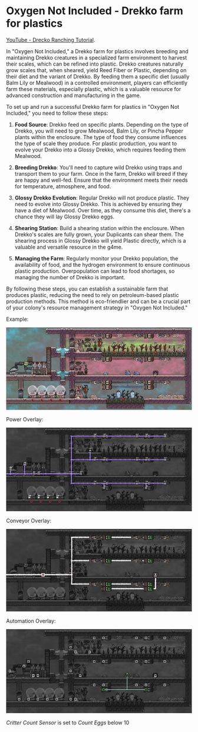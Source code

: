 # Oxygen Not Included - Drekko farm for plastics

[YouTube - Drecko Ranching Tutorial](https://www.youtube.com/watch?v=2RhoyFAjYSg).

In "Oxygen Not Included," a Drekko farm for plastics involves breeding and maintaining Drekko creatures in a specialized farm environment to harvest their scales, which can be refined into plastic. Drekko creatures naturally grow scales that, when sheared, yield Reed Fiber or Plastic, depending on their diet and the variant of Drekko. By feeding them a specific diet (usually Balm Lily or Mealwood) in a controlled environment, players can efficiently farm these materials, especially plastic, which is a valuable resource for advanced construction and manufacturing in the game.


To set up and run a successful Drekko farm for plastics in "Oxygen Not Included," you need to follow these steps:

1. **Food Source**: Drekko feed on specific plants. Depending on the type of Drekko, you will need to grow Mealwood, Balm Lily, or Pincha Pepper plants within the enclosure. The type of food they consume influences the type of scale they produce. For plastic production, you want to evolve your Drekko into a Glossy Drekko, which requires feeding them Mealwood.

2. **Breeding Drekko**: You'll need to capture wild Drekko using traps and transport them to your farm. Once in the farm, Drekko will breed if they are happy and well-fed. Ensure that the environment meets their needs for temperature, atmosphere, and food.

3. **Glossy Drekko Evolution**: Regular Drekko will not produce plastic. They need to evolve into Glossy Drekko. This is achieved by ensuring they have a diet of Mealwood. Over time, as they consume this diet, there's a chance they will lay Glossy Drekko eggs.

4. **Shearing Station**: Build a shearing station within the enclosure. When Drekko's scales are fully grown, your Duplicants can shear them. The shearing process in Glossy Drekko will yield Plastic directly, which is a valuable and versatile resource in the g4me.

5. **Managing the Farm**: Regularly monitor your Drekko population, the availability of food, and the hydrogen environment to ensure continuous plastic production. Overpopulation can lead to food shortages, so managing the number of Drekko is important.

By following these steps, you can establish a sustainable farm that produces plastic, reducing the need to rely on petroleum-based plastic production methods. This method is eco-friendlier and can be a crucial part of your colony's resource management strategy in "Oxygen Not Included."


Example:

![Example!](layout.png)

Power Overlay:

![Power!](power.png)

Conveyor Overlay:

![Conveyor!](conveyor.png)

Automation Overlay:

![Automation!](automation.png)

*Critter Count Sensor* is set to *Count Eggs* below 10


